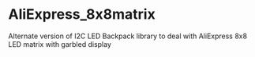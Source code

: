 # AliExpress_8x8matrix
Alternate version of I2C LED Backpack library to deal with AliExpress 8x8 LED matrix with garbled display 
